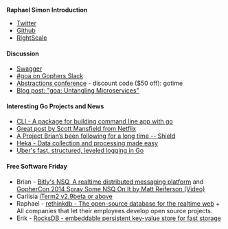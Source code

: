
**Raphael Simon Introduction**

- [Twitter](https://twitter.com/rgsimon)
- [Github](https://github.com/raphael)
- [RightScale](http://www.rightscale.com/)

#### Discussion

- [Swagger](http://swagger.io/)
- [#goa on Gophers Slack](https://gophers.slack.com/messages/goa/)
- [Abstractions conference](http://abstractions.io/) - discount code ($50 off): gotime
- [Blog post: "goa: Untangling Microservices"](https://blog.gopheracademy.com/advent-2015/goaUntanglingMicroservices/)

#### Interesting Go Projects and News

- [CLI - A package for building command line app with go](https://github.com/mkideal/cli)
- [Great post by Scott Mansfield from Netflix](http://techblog.netflix.com/2016/05/application-data-caching-using-ssds.html?m=1)
- [A Project Brian’s been following for a long time -- Shield](https://github.com/starkandwayne/shield)
- [Heka - Data collection and processing made easy](https://github.com/mozilla-services/heka)
- [Uber's fast, structured, leveled logging in Go](https://github.com/uber-go/zap)

#### Free Software Friday

- Brian - [Bitly's NSQ, A realtime distributed messaging platform](http://nsq.io/) and [GopherCon 2014 Spray Some NSQ On It by Matt Reiferson (Video)](https://www.youtube.com/watch?v=CL_SUzXIUuI)
- Carlisia [iTerm2 v2.9beta or above](https://github.com/gnachman/iTerm2) 
- Raphael - [rethinkdb - The open-source database
for the realtime web](https://www.rethinkdb.com/) + All companies that let their employees develop open source projects.
- Erik - [RocksDB - embeddable persistent key-value store for fast storage](http://rocksdb.org/)